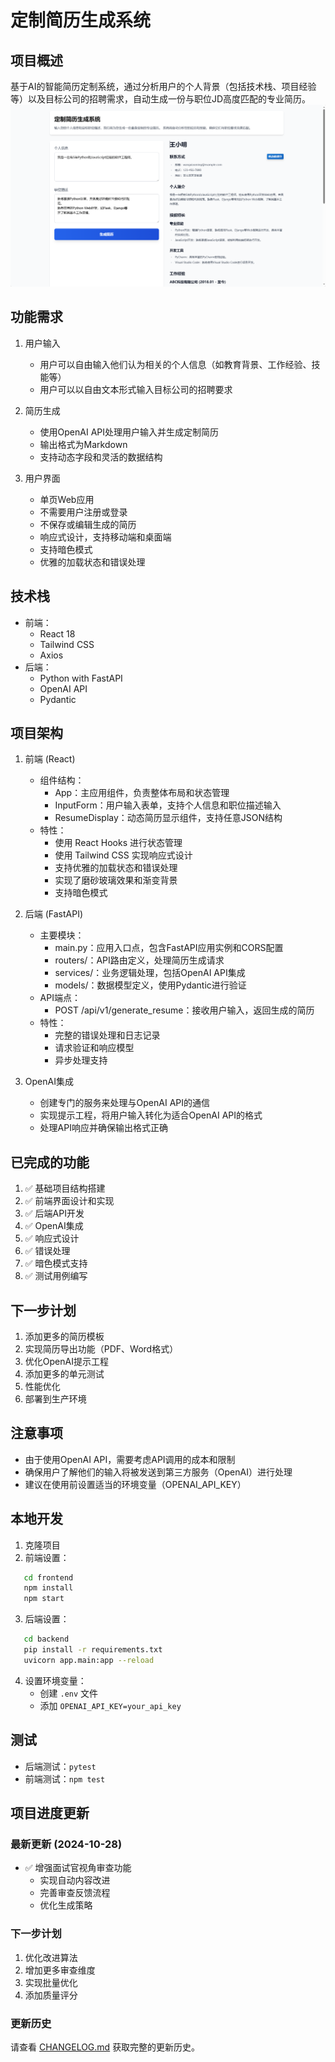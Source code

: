 # 定制简历生成系统

## 项目概述
基于AI的智能简历定制系统，通过分析用户的个人背景（包括技术栈、项目经验等）以及目标公司的招聘需求，自动生成一份与职位JD高度匹配的专业简历。
![主页面](docs/images/home_page.png)
## 功能需求

1. 用户输入
   - 用户可以自由输入他们认为相关的个人信息（如教育背景、工作经验、技能等）
   - 用户可以以自由文本形式输入目标公司的招聘要求

2. 简历生成
   - 使用OpenAI API处理用户输入并生成定制简历
   - 输出格式为Markdown
   - 支持动态字段和灵活的数据结构

3. 用户界面
   - 单页Web应用
   - 不需要用户注册或登录
   - 不保存或编辑生成的简历
   - 响应式设计，支持移动端和桌面端
   - 支持暗色模式
   - 优雅的加载状态和错误处理

## 技术栈
- 前端：
  - React 18
  - Tailwind CSS 
  - Axios 
- 后端：
  - Python with FastAPI
  - OpenAI API
  - Pydantic 

## 项目架构

1. 前端 (React)
   - 组件结构：
     - App：主应用组件，负责整体布局和状态管理
     - InputForm：用户输入表单，支持个人信息和职位描述输入
     - ResumeDisplay：动态简历显示组件，支持任意JSON结构
   - 特性：
     - 使用 React Hooks 进行状态管理
     - 使用 Tailwind CSS 实现响应式设计
     - 支持优雅的加载状态和错误处理
     - 实现了磨砂玻璃效果和渐变背景
     - 支持暗色模式

2. 后端 (FastAPI)
   - 主要模块：
     - main.py：应用入口点，包含FastAPI应用实例和CORS配置
     - routers/：API路由定义，处理简历生成请求
     - services/：业务逻辑处理，包括OpenAI API集成
     - models/：数据模型定义，使用Pydantic进行验证
   - API端点：
     - POST /api/v1/generate_resume：接收用户输入，返回生成的简历
   - 特性：
     - 完整的错误处理和日志记录
     - 请求验证和响应模型
     - 异步处理支持

3. OpenAI集成
   - 创建专门的服务来处理与OpenAI API的通信
   - 实现提示工程，将用户输入转化为适合OpenAI API的格式
   - 处理API响应并确保输出格式正确

## 已完成的功能
1. ✅ 基础项目结构搭建
2. ✅ 前端界面设计和实现
3. ✅ 后端API开发
4. ✅ OpenAI集成
5. ✅ 响应式设计
6. ✅ 错误处理
7. ✅ 暗色模式支持
8. ✅ 测试用例编写

## 下一步计划
1. 添加更多的简历模板
2. 实现简历导出功能（PDF、Word格式）
3. 优化OpenAI提示工程
4. 添加更多的单元测试
5. 性能优化
6. 部署到生产环境

## 注意事项
- 由于使用OpenAI API，需要考虑API调用的成本和限制
- 确保用户了解他们的输入将被发送到第三方服务（OpenAI）进行处理
- 建议在使用前设置适当的环境变量（OPENAI_API_KEY）

## 本地开发
1. 克隆项目
2. 前端设置：   
```bash
   cd frontend
   npm install
   npm start   
```
3. 后端设置：   
```bash
   cd backend
   pip install -r requirements.txt
   uvicorn app.main:app --reload   
   ```
4. 设置环境变量：
   - 创建 `.env` 文件
   - 添加 `OPENAI_API_KEY=your_api_key`

## 测试
- 后端测试：`pytest`
- 前端测试：`npm test`

## 项目进度更新

### 最新更新 (2024-10-28)
- ✅ 增强面试官视角审查功能
  - 实现自动内容改进
  - 完善审查反馈流程
  - 优化生成策略

### 下一步计划
1. 优化改进算法
2. 增加更多审查维度
3. 实现批量优化
4. 添加质量评分

### 更新历史
请查看 [CHANGELOG.md](./CHANGELOG.md) 获取完整的更新历史。
